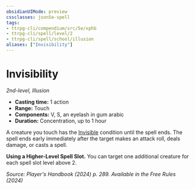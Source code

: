 ```yaml
---
obsidianUIMode: preview
cssclasses: json5e-spell
tags:
- ttrpg-cli/compendium/src/5e/xphb
- ttrpg-cli/spell/level/2
- ttrpg-cli/spell/school/illusion
aliases: ["Invisibility"]
---
```

# Invisibility
*2nd-level, Illusion*  

- **Casting time:** 1 action
- **Range:** Touch
- **Components:** V, S, an eyelash in gum arabic
- **Duration:** Concentration, up to 1 hour

A creature you touch has the [Invisible](conditions.md#Invisible) condition until the spell ends. The spell ends early immediately after the target makes an attack roll, deals damage, or casts a spell.

**Using a Higher-Level Spell Slot.** You can target one additional creature for each spell slot level above 2.

*Source: Player's Handbook (2024) p. 289. Available in the Free Rules (2024)*